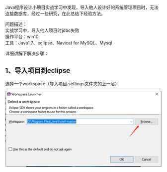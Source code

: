 Java程序设计小项目实战学习中发现，导入他人设计好的系统管理项目时，无法连接数据库，经过一些研究，在此总结下经验方法。  

问题描述：  
实战学习中，导入他人项目时jdbc失败  
操作平台：win10  
工具：Java1.7、eclipse、Navicat for MySQL、Mysql  

详细讲解下解决步骤：  
## 1、导入项目到eclipse  

选择一个workspace（导入项目.settings文件夹的上一层） 

![eclipse](https://github.com/JonathanKin/Study-Notes/blob/master/image/jdbc_1.jpg)

 
